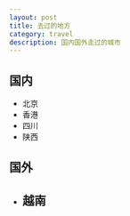 ```yaml
---
layout: post
title: 去过的地方
category: travel
description: 国内国外走过的城市
---
```


国内
---------------
* 北京
* 香港
* 四川
* 陕西
	
国外
---------------

* 越南
	- 
